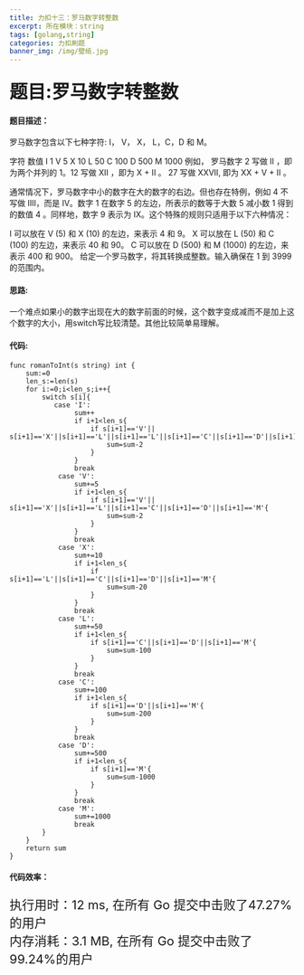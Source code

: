 ```yaml
---
title: 力扣十三：罗马数字转整数
excerpt: 所在模块：string
tags: [golang,string]
categories: 力扣刷题
banner_img: /img/壁纸.jpg
---
```


### <font size=6px>题目:罗马数字转整数</font>

#### 题目描述：

罗马数字包含以下七种字符: I， V， X， L，C，D 和 M。

字符          数值
I             1
V             5
X             10
L             50
C             100
D             500
M             1000
例如， 罗马数字 2 写做 II ，即为两个并列的 1。12 写做 XII ，即为 X + II 。 27 写做  XXVII, 即为 XX + V + II 。

通常情况下，罗马数字中小的数字在大的数字的右边。但也存在特例，例如 4 不写做 IIII，而是 IV。数字 1 在数字 5 的左边，所表示的数等于大数 5 减小数 1 得到的数值 4 。同样地，数字 9 表示为 IX。这个特殊的规则只适用于以下六种情况：

I 可以放在 V (5) 和 X (10) 的左边，来表示 4 和 9。
X 可以放在 L (50) 和 C (100) 的左边，来表示 40 和 90。 
C 可以放在 D (500) 和 M (1000) 的左边，来表示 400 和 900。
给定一个罗马数字，将其转换成整数。输入确保在 1 到 3999 的范围内。

#### 思路:

​	一个难点如果小的数字出现在大的数字前面的时候，这个数字变成减而不是加上这个数字的大小，用switch写比较清楚。其他比较简单易理解。

#### 代码:

```golang
func romanToInt(s string) int {
    sum:=0
    len_s:=len(s)
    for i:=0;i<len_s;i++{
        switch s[i]{
           case 'I': 
                sum++
                if i+1<len_s{
                    if s[i+1]=='V'|| s[i+1]=='X'||s[i+1]=='L'||s[i+1]=='L'||s[i+1]=='C'||s[i+1]=='D'||s[i+1]=='M'{
                        sum=sum-2
                    }
                }
                break
            case 'V':
                sum+=5
                if i+1<len_s{
                    if s[i+1]=='V'|| s[i+1]=='X'||s[i+1]=='L'||s[i+1]=='C'||s[i+1]=='D'||s[i+1]=='M'{
                        sum=sum-2
                    }
                }
                break
            case 'X':
                sum+=10
                if i+1<len_s{
                    if s[i+1]=='L'||s[i+1]=='C'||s[i+1]=='D'||s[i+1]=='M'{
                        sum=sum-20
                    }
                }
                break
            case 'L':
                sum+=50
                if i+1<len_s{
                    if s[i+1]=='C'||s[i+1]=='D'||s[i+1]=='M'{
                        sum=sum-100
                    }
                }
                break
            case 'C':
                sum+=100
                if i+1<len_s{
                    if s[i+1]=='D'||s[i+1]=='M'{
                        sum=sum-200
                    }
                }
                break
            case 'D':
                sum+=500
                if i+1<len_s{
                    if s[i+1]=='M'{
                        sum=sum-1000
                    }
                }
                break
            case 'M':
                sum+=1000
                break 
        }
    }
    return sum
}
```

#### 代码效率：

<p class="note note-primary"; style="font-size:22px">
   执行用时：12 ms, 在所有 Go 提交中击败了47.27%的用户<br>
   内存消耗：3.1 MB, 在所有 Go 提交中击败了99.24%的用户
</p>

